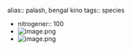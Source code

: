 alias:: palash, bengal kino
tags:: species

- nitrogener:: 100
- ![image.png](https://peach-geographical-bat-397.mypinata.cloud/ipfs/Qme36GwyN6bni1n6bgYiqGiX5LDZZGu3yBhvdtKc8xtT4u)
- ![image.png](https://peach-geographical-bat-397.mypinata.cloud/ipfs/QmeeDCod93N5Jvs9QnD64FcxWA44r15BSnqgXpdrQYUenj)